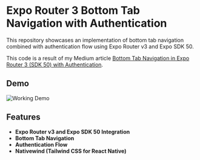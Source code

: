 # Expo Router 3 Bottom Tab Navigation with Authentication

This repository showcases an implementation of bottom tab navigation combined with authentication flow using Expo Router v3 and Expo SDK 50.

This code is a result of my Medium article [Bottom Tab Navigation in Expo Router 3 (SDK 50) with Authentication](https://medium.com/@fredrik.burmester/bottom-tab-navigation-in-expo-router-3-sdk-50-with-authentication-b8d4529b2e0f).

## Demo

![Working Demo](https://miro.medium.com/v2/resize:fit:600/format:webp/1*mau2ovYAl6_DVRO8NJ4J6w.gif)

## Features

- **Expo Router v3 and Expo SDK 50 Integration**
- **Bottom Tab Navigation**
- **Authentication Flow**
- **Nativewind (Tailwind CSS for React Native)**
